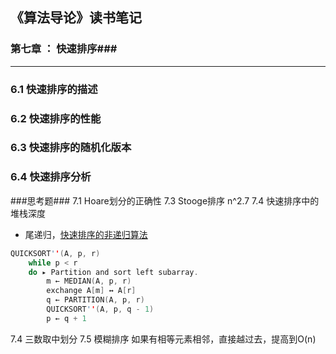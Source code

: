 ## 《算法导论》读书笔记 ##

### 第七章 ： 快速排序###

----------

### **6.1 快速排序的描述**
### **6.2 快速排序的性能**
### **6.3 快速排序的随机化版本**
### **6.4 快速排序分析**

###思考题###
7.1 Hoare划分的正确性
7.3 Stooge排序 n^2.7
7.4 快速排序中的堆栈深度
* 尾递归，[快速排序的非递归算法](../alg/sort/src/unrquick_sort.cpp)
```C
QUICKSORT''(A, p, r)
    while p < r
    do ▸ Partition and sort left subarray.
        m ← MEDIAN(A, p, r)
        exchange A[m] ↔ A[r]
        q ← PARTITION(A, p, r)
        QUICKSORT''(A, p, q - 1)
        p ← q + 1
```
7.4 三数取中划分
7.5 模糊排序
    如果有相等元素相邻，直接越过去，提高到O(n)
